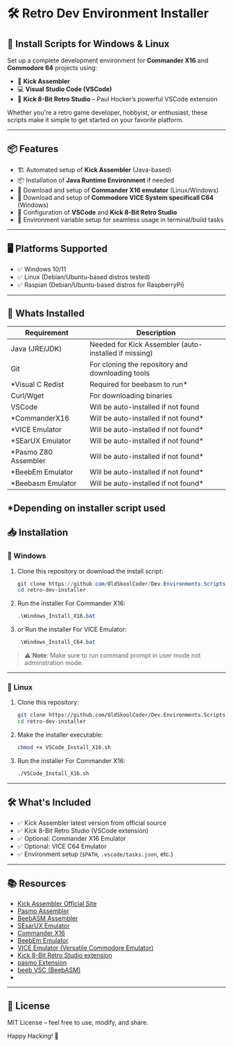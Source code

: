 # 🛠️ Retro Dev Environment Installer

## 🚀 Install Scripts for Windows & Linux
Set up a complete development environment for **Commander X16** and **Commodore 64** projects using:

- 🧠 **Kick Assembler**
- 💻 **Visual Studio Code (VSCode)**
- 🔌 **Kick 8-Bit Retro Studio** – Paul Hocker’s powerful VSCode extension

Whether you're a retro game developer, hobbyist, or enthusiast, these scripts make it simple to get started on your favorite platform.

---

## 📦 Features

- 🏗️ Automated setup of **Kick Assembler** (Java-based)
- 📦 Installation of **Java Runtime Environment** if needed
- 📂 Download and setup of **Commander X16 emulator** (Linux/Windows)
- 📂 Download and setup of **Commodore VICE System specificall C64** (Windows)
- 🧰 Configuration of **VSCode** and **Kick 8-Bit Retro Studio**
- 🔄 Environment variable setup for seamless usage in terminal/build tasks

---

## 🖥️ Platforms Supported

- ✅ Windows 10/11
- ✅ Linux (Debian/Ubuntu-based distros tested)
- ✅ Raspian (Debian/Ubuntu-based distros for RaspberryPi)
---

## 🧰 Whats Installed

|  Requirement         | Description                                           |
|----------------------|-------------------------------------------------------|
|  Java (JRE/JDK)      | Needed for Kick Assembler (auto-installed if missing) |
|  Git                 | For cloning the repository and downloading tools      |
| *Visual C Redist     | Required for beebasm to run*                          |
|  Curl/Wget           | For downloading binaries                              |
|  VSCode              | Will be auto-installed if not found                   |
| *CommanderX16        | Will be auto-installed if not found*                  |
| *VICE Emulator       | Will be auto-installed if not found*                  |
| *SEarUX Emulator     | Will be auto-installed if not found*                  |
| *Pasmo Z80 Assembler | Will be auto-installed if not found*                  |
| *BeebEm Emulator     | Will be auto-installed if not found*                  |
| *Beebasm Emulator    | Will be auto-installed if not found*                  |
*Depending on installer script used 
---

## 📥 Installation

### 🔷 Windows

1. Clone this repository or download the install script:
    ```powershell
    git clone https://github.com/OldSkoolCoder/Dev.Environments.Scripts.git
    cd retro-dev-installer
    ```

2. Run the installer For Commander X16:
    ```powershell
    .\Windows_Install_X16.bat
    ```

3. or Run the installer For VICE Emulator:
    ```powershell
    .\Windows_Install_C64.bat
    ```

> ⚠️ **Note**: Make sure to run command prompt in user mode not adminstration mode.

---

### 🐧 Linux

1. Clone this repository:
    ```bash
    git clone https://github.com/OldSkoolCoder/Dev.Environments.Scripts.git
    cd retro-dev-installer
    ```

2. Make the installer executable:
    ```bash
    chmod +x VSCode_Install_X16.sh
    ```

3. Run the installer For Commander X16:
    ```bash
    ./VSCode_Install_X16.sh
    ```

---

## 🛠️ What's Included

- ✅ Kick Assembler latest version from official source
- ✅ Kick 8-Bit Retro Studio (VSCode extension)
- ✅ Optional: Commander X16 Emulator
- ✅ Optional: VICE C64 Emulator
- ✅ Environment setup (`$PATH`, `.vscode/tasks.json`, etc.)

---

## 📚 Resources

- [Kick Assembler Official Site](http://www.theweb.dk/KickAssembler/)
- [Pasmo Assembler](https://pasmo.speccy.org/)
- [BeebASM Assembler](https://github.com/stardot/beebasm)
- [SEsarUX Emulator](https://github.com/chernandezba/zesarux/)
- [Commander X16](https://www.commanderx16.com/)
- [BeebEm Emulator](http://www.mkw.me.uk/beebem/)
- [VICE Emulator (Versatile Commodore Emulator)](https://vice-emu.sourceforge.io/)
- [Kick 8-Bit Retro Studio extension]([https://marketplace.visualstudio.com/items?itemName=paulhocker.kickassembler](https://marketplace.visualstudio.com/items?itemName=paulhocker.kick-assembler-vscode-ext))
- [pasmo Extension](https://marketplace.visualstudio.com/items?itemName=boukichi.pasmo)
- [beeb VSC (BeebASM)](https://marketplace.visualstudio.com/items?itemName=simondotm.beeb-vsc)
- 


---

## 🧾 License

MIT License – feel free to use, modify, and share.

Happy Hacking! 👾

